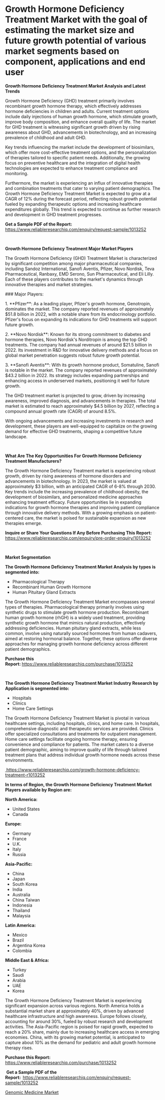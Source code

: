 <p><h1>Growth Hormone Deficiency Treatment Market with the goal of estimating the market size and future growth potential of various market segments based on component, applications and end user</h1></p><p><strong>Growth Hormone Deficiency Treatment Market Analysis and Latest Trends</strong></p>
<p><p>Growth Hormone Deficiency (GHD) treatment primarily involves recombinant growth hormone therapy, which effectively addresses hormone deficiencies in children and adults. Current treatment options include daily injections of human growth hormone, which stimulate growth, improve body composition, and enhance overall quality of life. The market for GHD treatment is witnessing significant growth driven by rising awareness about GHD, advancements in biotechnology, and an increasing prevalence of childhood and adult GHD.</p><p>Key trends influencing the market include the development of biosimilars, which offer more cost-effective treatment options, and the personalization of therapies tailored to specific patient needs. Additionally, the growing focus on preventive healthcare and the integration of digital health technologies are expected to enhance treatment compliance and monitoring.</p><p>Furthermore, the market is experiencing an influx of innovative therapies and combination treatments that cater to varying patient demographics. The Growth Hormone Deficiency Treatment Market is expected to grow at a CAGR of 12% during the forecast period, reflecting robust growth potential fueled by expanding therapeutic options and increasing healthcare expenditures globally. This trend is expected to continue as further research and development in GHD treatment progresses.</p></p>
<p><strong>Get a Sample PDF of the Report:&nbsp;</strong> <a href="https://www.reliableresearchiq.com/enquiry/request-sample/1013252?utm_campaign=2293&utm_medium=2&utm_source=Github&utm_content=ia&utm_term=05032025&utm_id=growth-hormone-deficiency-treatment">https://www.reliableresearchiq.com/enquiry/request-sample/1013252</a></p>
<p>&nbsp;</p>
<p><strong>Growth Hormone Deficiency Treatment Major Market Players</strong></p>
<p><p>The Growth Hormone Deficiency (GHD) Treatment Market is characterized by significant competition among major pharmaceutical companies, including Sandoz International, Sanofi Aventis, Pfizer, Novo Nordisk, Teva Pharmaceutical, Ranbaxy, EMD Serono, Sun Pharmaceutical, and Eli Lilly. Each of these players contributes to the market's dynamics through innovative therapies and market strategies.</p><p>### Major Players:</p><p>1. **Pfizer**: As a leading player, Pfizer's growth hormone, Genotropin, dominates the market. The company reported revenues of approximately $51.8 billion in 2022, with a notable share from its endocrinology portfolio. Pfizer's focus on expanding its indications for GHD treatments will support future growth.</p><p>2. **Novo Nordisk**: Known for its strong commitment to diabetes and hormone therapies, Novo Nordisk's Norditropin is among the top GHD treatments. The company had annual revenues of around $21.5 billion in 2022. Its investment in R&D for innovative delivery methods and a focus on global market penetration suggests robust future growth potential.</p><p>3. **Sanofi Aventis**: With its growth hormone product, Somatuline, Sanofi is notable in the market. The company reported revenues of approximately $43.2 billion in 2022. Its strategy includes expanding partnerships and enhancing access in underserved markets, positioning it well for future growth.</p><p>The GHD treatment market is projected to grow, driven by increasing awareness, improved diagnosis, and advancements in therapies. The total market is estimated to reach approximately $4.5 billion by 2027, reflecting a compound annual growth rate (CAGR) of around 8.5%. </p><p>With ongoing advancements and increasing investments in research and development, these players are well-equipped to capitalize on the growing demand for effective GHD treatments, shaping a competitive future landscape.</p></p>
<p>&nbsp;</p>
<p><strong>What Are The Key Opportunities For Growth Hormone Deficiency Treatment Manufacturers?</strong></p>
<p><p>The Growth Hormone Deficiency Treatment market is experiencing robust growth, driven by rising awareness of hormone disorders and advancements in biotechnology. In 2023, the market is valued at approximately $3 billion, with an anticipated CAGR of 6-8% through 2030. Key trends include the increasing prevalence of childhood obesity, the development of biosimilars, and personalized medicine approaches enhancing treatment efficacy. Future opportunities lie in expanding indications for growth hormone therapies and improving patient compliance through innovative delivery methods. With a growing emphasis on patient-centered care, the market is poised for sustainable expansion as new therapies emerge.</p></p>
<p><strong>Inquire or Share Your Questions If Any Before Purchasing This Report:</strong> <a href="https://www.reliableresearchiq.com/enquiry/pre-order-enquiry/1013252?utm_campaign=2293&utm_medium=2&utm_source=Github&utm_content=ia&utm_term=05032025&utm_id=growth-hormone-deficiency-treatment">https://www.reliableresearchiq.com/enquiry/pre-order-enquiry/1013252</a></p>
<p>&nbsp;</p>
<p><strong>Market Segmentation</strong></p>
<p><strong>The Growth Hormone Deficiency Treatment Market Analysis by types is segmented into:</strong></p>
<p><ul><li>Pharmacological Therapy</li><li>Recombinant Human Growth Hormone</li><li>Human Pituitary Gland Extracts</li></ul></p>
<p><p>The Growth Hormone Deficiency Treatment Market encompasses several types of therapies. Pharmacological therapy primarily involves using synthetic drugs to stimulate growth hormone production. Recombinant human growth hormone (rhGH) is a widely used treatment, providing synthetic growth hormone that mimics natural production, effectively addressing deficiencies. Human pituitary gland extracts, while less common, involve using naturally sourced hormones from human cadavers, aimed at restoring hormonal balance. Together, these options offer diverse approaches for managing growth hormone deficiency across different patient demographics.</p></p>
<p><strong>Purchase this Report:&nbsp;</strong><a href="https://www.reliableresearchiq.com/purchase/1013252?utm_campaign=2293&utm_medium=2&utm_source=Github&utm_content=ia&utm_term=05032025&utm_id=growth-hormone-deficiency-treatment">https://www.reliableresearchiq.com/purchase/1013252</a></p>
<p>&nbsp;</p>
<p><strong>The Growth Hormone Deficiency Treatment Market Industry Research by Application is segmented into:</strong></p>
<p><ul><li>Hospitals</li><li>Clinics</li><li>Home Care Settings</li></ul></p>
<p><p>The Growth Hormone Deficiency Treatment Market is pivotal in various healthcare settings, including hospitals, clinics, and home care. In hospitals, comprehensive diagnostic and therapeutic services are provided. Clinics offer specialized consultations and treatments for outpatient management. Home care settings facilitate ongoing hormone therapy, ensuring convenience and compliance for patients. The market caters to a diverse patient demographic, aiming to improve quality of life through tailored treatment plans that address individual growth hormone needs across these environments.</p></p>
<p><a href="https://www.reliableresearchiq.com/growth-hormone-deficiency-treatment-r1013252?utm_campaign=2293&utm_medium=2&utm_source=Github&utm_content=ia&utm_term=05032025&utm_id=growth-hormone-deficiency-treatment">&nbsp;https://www.reliableresearchiq.com/growth-hormone-deficiency-treatment-r1013252</a></p>
<p><strong>In terms of Region, the Growth Hormone Deficiency Treatment Market Players available by Region are:</strong></p>
<p>
    <p> <strong> North America: </strong>
        <ul>
            <li>United States</li>
            <li>Canada</li>
        </ul>
        </p> 
    <p> <strong> Europe: </strong>
        <ul>
            <li>Germany</li>
            <li>France</li>
            <li>U.K.</li>
            <li>Italy</li>
            <li>Russia</li>
        </ul>
        </p> 
    <p> <strong> Asia-Pacific: </strong>
        <ul>
            <li>China</li>
            <li>Japan</li>
            <li>South Korea</li>
            <li>India</li>
            <li>Australia</li>
            <li>China Taiwan</li>
            <li>Indonesia</li>
            <li>Thailand</li>
            <li>Malaysia</li>
        </ul>
        </p> 
    <p> <strong> Latin America: </strong>
        <ul>
            <li>Mexico</li>
            <li>Brazil</li>
            <li>Argentina Korea</li>
            <li>Colombia</li>
        </ul>
        </p> 
    <p> <strong> Middle East & Africa: </strong>
        <ul>
            <li>Turkey</li>
            <li>Saudi</li>
            <li>Arabia</li>
            <li>UAE</li>
            <li>Korea</li>
        </ul>
    </p>
    </p>
<p><p>The Growth Hormone Deficiency Treatment Market is experiencing significant expansion across various regions. North America holds a substantial market share at approximately 40%, driven by advanced healthcare infrastructure and high awareness. Europe follows closely, accounting for around 30%, fueled by robust research and development activities. The Asia-Pacific region is poised for rapid growth, expected to reach a 20% share, mainly due to increasing healthcare access in emerging economies. China, with its growing market potential, is anticipated to capture about 10% as the demand for pediatric and adult growth hormone therapy rises.</p></p>
<p><strong>Purchase this Report: </strong><a href="https://www.reliableresearchiq.com/purchase/1013252?utm_campaign=2293&utm_medium=2&utm_source=Github&utm_content=ia&utm_term=05032025&utm_id=growth-hormone-deficiency-treatment">https://www.reliableresearchiq.com/purchase/1013252</a></p>
<p>&nbsp;<strong>Get a Sample PDF of the Report:&nbsp;&nbsp;</strong><a href="https://www.reliableresearchiq.com/enquiry/request-sample/1013252?utm_campaign=2293&utm_medium=2&utm_source=Github&utm_content=ia&utm_term=05032025&utm_id=growth-hormone-deficiency-treatment">https://www.reliableresearchiq.com/enquiry/request-sample/1013252</a></p>
<p><strong></strong></p>
<p><p><a href="https://github.com/bensemilia864/Market-Research-Report-List-1/blob/main/genomic-medicine-market.md?utm_campaign=2293&utm_medium=2&utm_source=Github&utm_content=ia&utm_term=05032025&utm_id=growth-hormone-deficiency-treatment">Genomic Medicine Market</a></p></p>